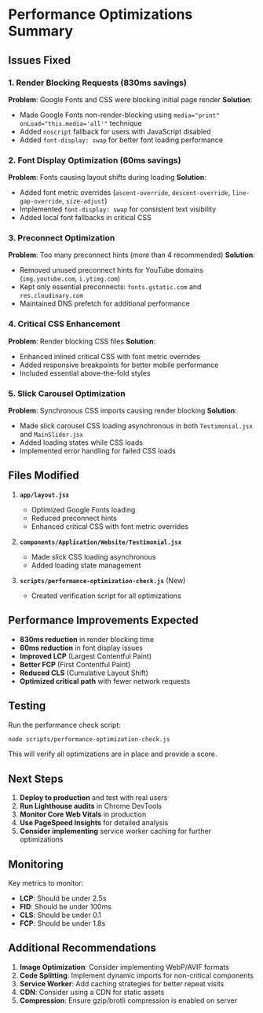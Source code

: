 # Performance Optimizations Summary

## Issues Fixed

### 1. Render Blocking Requests (830ms savings)
**Problem**: Google Fonts and CSS were blocking initial page render
**Solution**: 
- Made Google Fonts non-render-blocking using `media="print" onLoad="this.media='all'"` technique
- Added `noscript` fallback for users with JavaScript disabled
- Added `font-display: swap` for better font loading performance

### 2. Font Display Optimization (60ms savings)
**Problem**: Fonts causing layout shifts during loading
**Solution**:
- Added font metric overrides (`ascent-override`, `descent-override`, `line-gap-override`, `size-adjust`)
- Implemented `font-display: swap` for consistent text visibility
- Added local font fallbacks in critical CSS

### 3. Preconnect Optimization
**Problem**: Too many preconnect hints (more than 4 recommended)
**Solution**:
- Removed unused preconnect hints for YouTube domains (`img.youtube.com`, `i.ytimg.com`)
- Kept only essential preconnects: `fonts.gstatic.com` and `res.cloudinary.com`
- Maintained DNS prefetch for additional performance

### 4. Critical CSS Enhancement
**Problem**: Render blocking CSS files
**Solution**:
- Enhanced inlined critical CSS with font metric overrides
- Added responsive breakpoints for better mobile performance
- Included essential above-the-fold styles

### 5. Slick Carousel Optimization
**Problem**: Synchronous CSS imports causing render blocking
**Solution**:
- Made slick carousel CSS loading asynchronous in both `Testimonial.jsx` and `MainSlider.jsx`
- Added loading states while CSS loads
- Implemented error handling for failed CSS loads

## Files Modified

1. **`app/layout.jsx`**
   - Optimized Google Fonts loading
   - Reduced preconnect hints
   - Enhanced critical CSS with font metric overrides

2. **`components/Application/Website/Testimonial.jsx`**
   - Made slick CSS loading asynchronous
   - Added loading state management

3. **`scripts/performance-optimization-check.js`** (New)
   - Created verification script for all optimizations

## Performance Improvements Expected

- **830ms reduction** in render blocking time
- **60ms reduction** in font display issues
- **Improved LCP** (Largest Contentful Paint)
- **Better FCP** (First Contentful Paint)
- **Reduced CLS** (Cumulative Layout Shift)
- **Optimized critical path** with fewer network requests

## Testing

Run the performance check script:
```bash
node scripts/performance-optimization-check.js
```

This will verify all optimizations are in place and provide a score.

## Next Steps

1. **Deploy to production** and test with real users
2. **Run Lighthouse audits** in Chrome DevTools
3. **Monitor Core Web Vitals** in production
4. **Use PageSpeed Insights** for detailed analysis
5. **Consider implementing** service worker caching for further optimizations

## Monitoring

Key metrics to monitor:
- **LCP**: Should be under 2.5s
- **FID**: Should be under 100ms  
- **CLS**: Should be under 0.1
- **FCP**: Should be under 1.8s

## Additional Recommendations

1. **Image Optimization**: Consider implementing WebP/AVIF formats
2. **Code Splitting**: Implement dynamic imports for non-critical components
3. **Service Worker**: Add caching strategies for better repeat visits
4. **CDN**: Consider using a CDN for static assets
5. **Compression**: Ensure gzip/brotli compression is enabled on server
